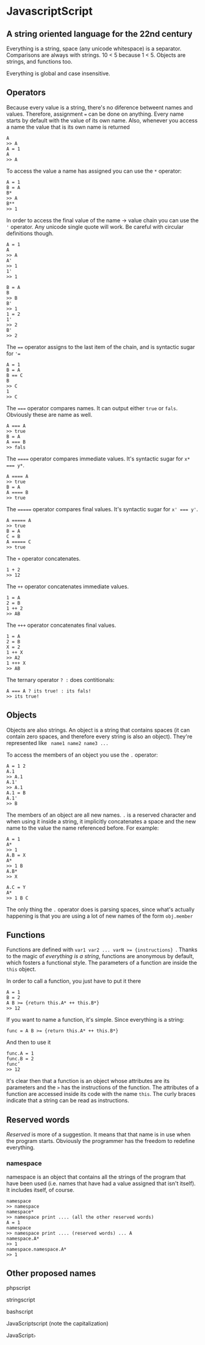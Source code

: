 # JavascriptScript

## A string oriented language for the 22nd century


Everything is a string, space (any unicode whitespace) is a separator.
Comparisons are always with strings. 
10 < 5 because 1 < 5.
Objects are strings, and functions too.

Everything is global and case insensitive.

## Operators

Because every value is a string, there's no diference betweent names and values.
Therefore, assignment ```=``` can be done on anything. Every name starts by default
with the value of its own name. Also, whenever you access a name the value that is its
own name is returned

```
A
>> A
A = 1
A
>> A
```

To access the value a name has assigned you can use the ```*``` operator:

```
A = 1
B = A
B*
>> A
B**
>> 1
```

In order to access the final value of the name -> value chain you can use the ``` ' ```
operator. Any unicode single quote will work. Be careful with circular definitions
though.

```
A = 1
A
>> A
A'
>> 1
1'
>> 1

B = A
B
>> B
B'
>> 1
1 = 2
1'
>> 2
B'
>> 2
```

The ``` == ``` operator assigns to the last item of the chain, and is syntactic
sugar for ``` '= ```

```
A = 1
B = A
B == C
B
>> C
1
>> C
```

The ``` === ``` operator compares names. It can output either ``` true ``` or
``` fals ```. Obviously these are name as well.

```
A === A
>> true
B = A
A === B
>> fals
```

The ``` ==== ``` operator compares immediate values. It's syntactic sugar for 
``` x* === y* ```.

```
A ==== A
>> true
B = A
A ==== B
>> true
```

The ``` ===== ``` operator compares final values. It's syntactic sugar for 
``` x' === y' ```.

```
A ===== A
>> true
B = A
C = B
A ===== C
>> true
```

The ``` + ``` operator concatenates. 

```
1 + 2
>> 12
```

The ``` ++ ``` operator concatenates immediate values. 

```
1 = A
2 = B
1 ++ 2
>> AB
```

The ``` +++ ``` operator concatenates final values. 

```
1 = A
2 = B
X = 2
1 ++ X
>> A2
1 +++ X
>> AB
```

The ternary operator ``` ? : ``` does contitionals:

```
A === A ? its true! : its fals!
>> its true!
```


## Objects

Objects are also strings. An object is a string that contains spaces (it can contain
zero spaces, and therefore every string is also an object). They're represented like
``` name1 name2 name3 ...```

To access the members of an object you use the ``` . ``` operator:

```
A = 1 2
A.1
>> A.1
A.1'
>> A.1
A.1 = B
A.1'
>> B
```

The members of an object are all new names. ``` . ``` is a  reserved character and 
when using it inside a string, it implicitly concatenates a space and the new name to 
the value the name referenced before. For example:

```
A = 1
A*
>> 1
A.B = X
A*
>> 1 B
A.B*
>> X

A.C = Y
A*
>> 1 B C
```

The only thing the ``` . ``` operator does is parsing spaces, since what's actually
happening is that you are using a lot of new names of the form ``` obj.member ```


## Functions

Functions are defined with ```var1 var2 ... varN >= {instructions} ```. Thanks to
the magic of _everything is a string_, functions are anonymous by default, which
fosters a functional style. The parameters of a function are inside the ```this```
object.

In order to call a function, you just have to put it there

```
A = 1
B = 2
A B >= {return this.A* ++ this.B*}
>> 12
```

If you want to name a function, it's simple. Since everything is a string:

```
func = A B >= {return this.A* ++ this.B*}
```

And then to use it

```
func.A = 1
func.B = 2
func’
>> 12
```

It's clear then that a function is an object whose attributes are its parameters
and the ``` > ``` has the instructions of the function. The attributes of a function
are accessed inside its code with the name ``` this ```. The curly braces indicate
that a string can be read as instructions.

## Reserved words

_Reserved_ is more of a suggestion. It means that that name is in use when the program
starts. Obviously the programmer has the freedom to redefine everything.

### namespace

namespace is an object that contains all the strings of the program that have been
used (i.e. names that have had a value assigned that isn't itself). It includes
itself, of course.

```
namespace 
>> namespace
namespace*
>> namespace print .... (all the other reserved words)
A = 1
namespace
>> namespace print .... (reserved words) ... A
namespace.A*
>> 1
namespace.namespace.A*
>> 1
```


## Other proposed names

phpscript

stringscript

bashscript

JavaScriptscript (note the capitalization)

JavaScript♭
